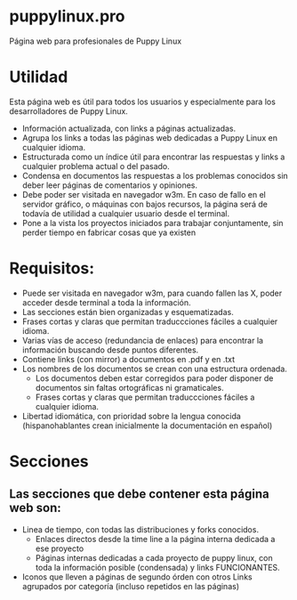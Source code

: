 # puppylinux.pro
Página web para profesionales de Puppy Linux

# Utilidad
Esta página web es útil para todos los usuarios y especialmente para los desarrolladores de Puppy Linux.
- Información actualizada, con links a páginas actualizadas.
- Agrupa los links a todas las páginas web dedicadas a Puppy Linux en cualquier idioma.
- Estructurada como un índice útil para encontrar las respuestas y links a cualquier problema actual o del pasado.
- Condensa en documentos las respuestas a los problemas conocidos sin deber leer páginas de comentarios y opiniones. 
- Debe poder ser visitada en navegador w3m. En caso de fallo en el servidor gráfico, o máquinas con bajos recursos, la página será de todavía de utilidad a cualquier usuario desde el terminal.
- Pone a la vista los proyectos iniciados para trabajar conjuntamente, sin perder tiempo en fabricar cosas que ya existen

# Requisitos:
- Puede ser visitada en navegador w3m, para cuando fallen las X, poder acceder desde terminal a toda la información.
- Las secciones están bien organizadas y esquematizadas.
- Frases cortas y claras que permitan traduccciones fáciles a cualquier idioma.
- Varias vías de acceso (redundancia de enlaces) para encontrar la información buscando desde puntos diferentes.
- Contiene links (con mirror) a documentos en .pdf y en .txt
- Los nombres de los documentos se crean con una estructura ordenada.
  - Los documentos deben estar corregidos para poder disponer de documentos sin faltas ortográficas ni gramaticales.
  - Frases cortas y claras que permitan traduccciones fáciles a cualquier idioma.
- Libertad idiomática, con prioridad sobre la lengua conocida (hispanohablantes crean inicialmente la documentación en español)


# Secciones
## Las secciones que debe contener esta página web son:
- Linea de tiempo, con todas las distribuciones y forks conocidos.
  - Enlaces directos desde la time line a la página interna dedicada a ese proyecto
  - Páginas internas dedicadas a cada proyecto de puppy linux, con toda la información posible (condensada) y links FUNCIONANTES.
- Iconos que lleven a páginas de segundo órden con otros Links agrupados por categoría (incluso repetidos en las páginas)

